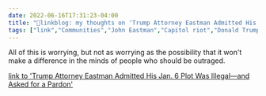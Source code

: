 ```yaml
---
date: 2022-06-16T17:31:23-04:00
title: "🔗linkblog: my thoughts on 'Trump Attorney Eastman Admitted His Jan. 6 Plot Was Illegal—and Asked for a Pardon'"
tags: ["link","Communities","John Eastman","Capitol riot","Donald Trump"]
---
```

All of this is worrying, but not as worrying as the possibility that it won't make a difference in the minds of people who should be outraged.
 

[link to 'Trump Attorney Eastman Admitted His Jan. 6 Plot Was Illegal—and Asked for a Pardon'](https://www.vice.com/en/article/88q9xx/john-eastman-jan-6-riots)
